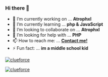 ### Hi there 👋

- 🔭 I’m currently working on ... <b>Atrophxl</b>
- 🌱 I’m currently learning ... <b>php & JavaScript</b>
- 👯 I’m looking to collaborate on ... <b>Atrophxl</b>
- 🤔 I’m looking for help with ... <b>PHP</b>
- 📫 How to reach me: ... <b>[Contact me!](https://atrophel.herokuapp.com)</b>
- ⚡ Fun fact: ... <b>im a middle school kid</b>

<a href="https://github.com/nobuyukixn/">
<p><img align="center" src="https://github-readme-stats.vercel.app/api/top-langs?username=nobuyukixn&langs_count=6&show_icons=true&layout=compact&bg_color=1f1d2e&text_color=FAF4ED&icon_color=C3A6E6&title_color=9CCFD8" alt="clueforce"/>
<p><img align="center" src="https://github-readme-stats.vercel.app/api?username=nobuyukixn&show_icons=true&locale=en&layout=compact&bg_color=1f1d2e&text_color=FAF4ED&icon_color=C3A6E6&title_color=9CCFD8" alt="clueforce"/>

